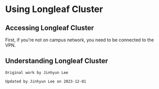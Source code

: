 # Using Longleaf Cluster

## Accessing Longleaf Cluster

First, if you're not on campus network, you need to be connected to the VPN.

## Understanding Longleaf Cluster

`Original work by Jinhyun Lee`

`Updated by Jinhyun Lee on 2023-12-01`
